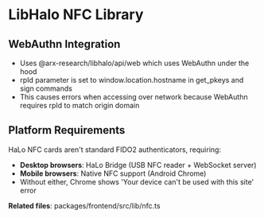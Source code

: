 # LibHalo NFC Library

## WebAuthn Integration
- Uses @arx-research/libhalo/api/web which uses WebAuthn under the hood
- rpId parameter is set to window.location.hostname in get_pkeys and sign commands
- This causes errors when accessing over network because WebAuthn requires rpId to match origin domain

## Platform Requirements
HaLo NFC cards aren't standard FIDO2 authenticators, requiring:
- **Desktop browsers**: HaLo Bridge (USB NFC reader + WebSocket server)
- **Mobile browsers**: Native NFC support (Android Chrome)
- Without either, Chrome shows 'Your device can't be used with this site' error

**Related files**: packages/frontend/src/lib/nfc.ts